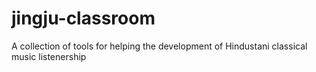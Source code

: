 # jingju-classroom
A collection of tools for helping the development of Hindustani classical music listenership
